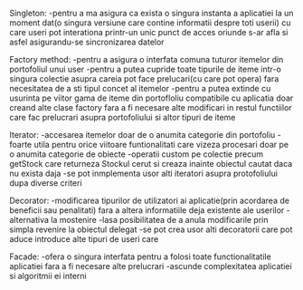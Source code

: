 Singleton:
-pentru a ma asigura ca exista o singura instanta a aplicatiei la un moment dat(o singura versiune care contine informatii despre toti userii) cu care useri pot interationa printr-un unic punct de acces oriunde s-ar afla si asfel asigurandu-se sincronizarea datelor 

Factory method:
-pentru a asigura o interfata comuna tuturor itemelor din portofoliul unui user
-pentru a putea cupride toate tipurile de iteme intr-o singura colectie asupra careia pot face prelucari(cu care pot opera) fara necesitatea de a sti tipul concet al itemelor
-pentru a putea extinde cu usurinta pe viitor gama de iteme din portofloliu compatibile cu aplicatia doar creand alte clase factory fara a fi necesare alte modificari in restul functiilor care fac prelucrari asupra portofoliului si altor tipuri de iteme

Iterator:
-accesarea itemelor doar de o anumita categorie din portofoliu
-foarte utila pentru orice viitoare funtionalitati care vizeza procesari doar pe o anumita categorie de obiecte
-operatii custom pe colectie precum getStock care returneza Stockul cerut si creaza inainte obiectul cautat daca nu exista daja
-se pot inmplementa usor alti iteratori asupra protofoliului dupa diverse criteri


Decorator:
-modificarea tipurilor de utilizatori ai aplicatie(prin acordarea de beneficii sau penalitati) fara a altera informatiile deja existente ale userilor
-alternativa la mostenire
-lasa posibilitatea de a anula modificarile prin simpla revenire la obiectul delegat
-se pot crea usor alti decoratorii care pot aduce introduce alte tipuri de useri care

Facade:
-ofera o singura interfata pentru a folosi toate functionalitatile aplicatiei fara a fi necesare alte prelucrari
-ascunde complexitatea aplicatiei si algoritmii ei interni